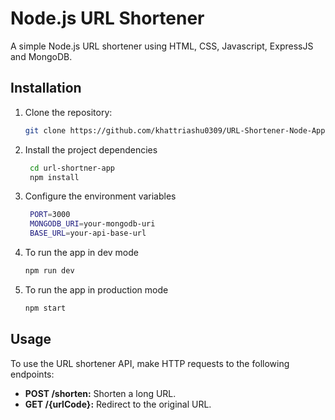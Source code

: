 # Node.js URL Shortener

A simple Node.js URL shortener using HTML, CSS, Javascript, ExpressJS and MongoDB.

## Installation

1. Clone the repository:

   ```sh
   git clone https://github.com/khattriashu0309/URL-Shortener-Node-App.git
   ```

2. Install the project dependencies

   ```sh
    cd url-shortner-app
    npm install
   ```

3. Configure the environment variables

   ```sh
    PORT=3000
    MONGODB_URI=your-mongodb-uri
    BASE_URL=your-api-base-url
   ```

4. To run the app in dev mode
   ```sh
   npm run dev
   ```
5. To run the app in production mode
   ```sh
   npm start
   ```

## Usage

To use the URL shortener API, make HTTP requests to the following endpoints:

- **POST /shorten:** Shorten a long URL.
- **GET /{urlCode}:** Redirect to the original URL.
